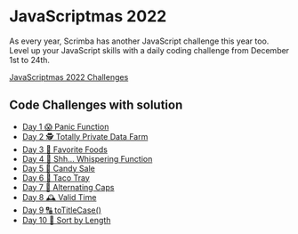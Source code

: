 # JavaScriptmas 2022

As every year, Scrimba has another JavaScript challenge this year too.
Level up your JavaScript skills with a daily coding challenge from December 1st to 24th.

[JavaScriptmas 2022 Challenges](https://scrimba.com/learn/javascriptmas)

## Code Challenges with solution

- [Day 1 😱 Panic Function](https://scrimba.com/scrim/codb24dc8882b511c068c8941)
- [Day 2 🕵️ Totally Private Data Farm](https://scrimba.com/scrim/coa85416bb515b5afdef04e43)
- [Day 3 🥐 Favorite Foods](https://scrimba.com/scrim/co5354df1980d7e0bb52fb9e0)
- [Day 4 🤫 Shh... Whispering Function](https://scrimba.com/scrim/co6fe4333bd44f68b570debb1)
- [Day 5 🍭 Candy Sale](https://scrimba.com/scrim/co72e49a8bbed04309b53c3c9)
- [Day 6 🌮 Taco Tray](https://scrimba.com/scrim/coa1d4fcd95bad583b4269c5c)
- [Day 7 🔡 Alternating Caps](https://scrimba.com/scrim/co2c241ec91c41f3191e09863)
- [Day 8 🕰️ Valid Time](https://scrimba.com/scrim/co4cd4b43adcd290b5d162f70)
- [Day 9 🔠 toTitleCase()](https://scrimba.com/scrim/cocd840de8952a5d8cd532b4d)
- [Day 10 📏 Sort by Length](https://scrimba.com/scrim/coc8a40f4855d2de615c03469)
